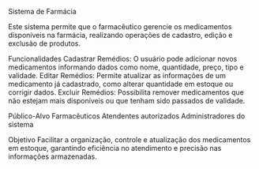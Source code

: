 Sistema de Farmácia

Este sistema permite que o farmacêutico gerencie os medicamentos disponíveis na farmácia, realizando operações de cadastro, edição e exclusão de produtos.

Funcionalidades
Cadastrar Remédios:
O usuário pode adicionar novos medicamentos informando dados como nome, quantidade, preço, tipo e validade.
Editar Remédios:
Permite atualizar as informações de um medicamento já cadastrado, como alterar quantidade em estoque ou corrigir dados.
Excluir Remédios:
Possibilita remover medicamentos que não estejam mais disponíveis ou que tenham sido passados de validade.

Público-Alvo
Farmacêuticos
Atendentes autorizados
Administradores do sistema

Objetivo
Facilitar a organização, controle e atualização dos medicamentos em estoque, garantindo eficiência no atendimento e precisão nas informações armazenadas.
